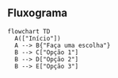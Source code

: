 ## Fluxograma

```mermaid
flowchart TD
  A(["Início"])
  A --> B{"Faça uma escolha"}
  B --> C["Opção 1"]
  B --> D["Opção 2"]
  B --> E["Opção 3"]
